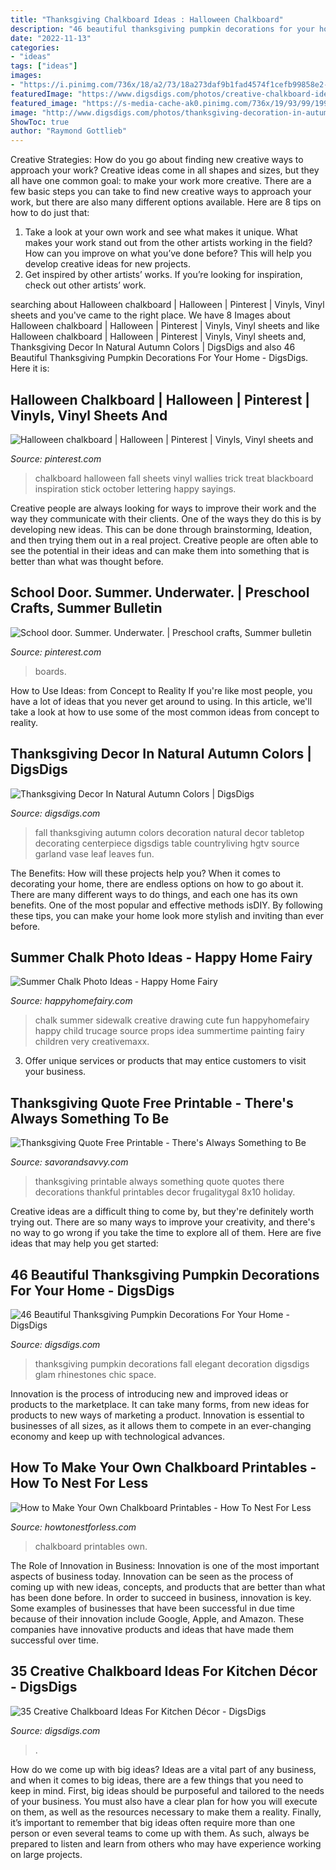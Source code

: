 ```yaml
---
title: "Thanksgiving Chalkboard Ideas : Halloween Chalkboard"
description: "46 beautiful thanksgiving pumpkin decorations for your home"
date: "2022-11-13"
categories:
- "ideas"
tags: ["ideas"]
images:
- "https://i.pinimg.com/736x/18/a2/73/18a273daf9b1fad4574f1cefb99858e2--underwater-schools.jpg"
featuredImage: "https://www.digsdigs.com/photos/creative-chalkboard-ideas-for-kitchen-decor-3-554x830.jpg"
featured_image: "https://s-media-cache-ak0.pinimg.com/736x/19/93/99/1993999cf033467fd01e507c8987fd89.jpg"
image: "http://www.digsdigs.com/photos/thanksgiving-decoration-in-autumn-colors-21.jpg"
ShowToc: true
author: "Raymond Gottlieb"
---
```



Creative Strategies: How do you go about finding new creative ways to approach your work?
Creative ideas come in all shapes and sizes, but they all have one common goal: to make your work more creative. There are a few basic steps you can take to find new creative ways to approach your work, but there are also many different options available. Here are 8 tips on how to do just that: 
1. Take a look at your own work and see what makes it unique. What makes your work stand out from the other artists working in the field? How can you improve on what you’ve done before? This will help you develop creative ideas for new projects. 
2. Get inspired by other artists’ works. If you’re looking for inspiration, check out other artists’ work.

	

		
searching about Halloween chalkboard | Halloween | Pinterest | Vinyls, Vinyl sheets and you've came to the right place. We have 8 Images about Halloween chalkboard | Halloween | Pinterest | Vinyls, Vinyl sheets and like Halloween chalkboard | Halloween | Pinterest | Vinyls, Vinyl sheets and, Thanksgiving Decor In Natural Autumn Colors | DigsDigs and also 46 Beautiful Thanksgiving Pumpkin Decorations For Your Home - DigsDigs. Here it is:
		
    
## Halloween Chalkboard | Halloween | Pinterest | Vinyls, Vinyl Sheets And

<img loading=lazy src="https://s-media-cache-ak0.pinimg.com/736x/19/93/99/1993999cf033467fd01e507c8987fd89.jpg" onerror="this.onerror=null;this.src='https://tse4.mm.bing.net/th?id=OIP.khiN_FCF55v5yr3LNa2S3gHaJu&amp;pid=15.1';" alt="Halloween chalkboard | Halloween | Pinterest | Vinyls, Vinyl sheets and">

_Source: pinterest.com_

>chalkboard halloween fall sheets vinyl wallies trick treat blackboard inspiration stick october lettering happy sayings. 

	

Creative people are always looking for ways to improve their work and the way they communicate with their clients. One of the ways they do this is by developing new ideas. This can be done through brainstorming, Ideation, and then trying them out in a real project. Creative people are often able to see the potential in their ideas and can make them into something that is better than what was thought before.

    
## School Door. Summer. Underwater. | Preschool Crafts, Summer Bulletin

<img loading=lazy src="https://i.pinimg.com/736x/18/a2/73/18a273daf9b1fad4574f1cefb99858e2--underwater-schools.jpg" onerror="this.onerror=null;this.src='https://tse4.mm.bing.net/th?id=OIP.HqIrykHaKO9jz3-sKNXykQHaNJ&amp;pid=15.1';" alt="School door. Summer. Underwater. | Preschool crafts, Summer bulletin">

_Source: pinterest.com_

>boards. 

	

How to Use Ideas: from Concept to Reality
If you're like most people, you have a lot of ideas that you never get around to using. In this article, we'll take a look at how to use some of the most common ideas from concept to reality.

    
## Thanksgiving Decor In Natural Autumn Colors | DigsDigs

<img loading=lazy src="http://www.digsdigs.com/photos/thanksgiving-decoration-in-autumn-colors-21.jpg" onerror="this.onerror=null;this.src='https://tse1.mm.bing.net/th?id=OIP.yuD7NZesSeB2sW41W-JjWQHaHa&amp;pid=15.1';" alt="Thanksgiving Decor In Natural Autumn Colors | DigsDigs">

_Source: digsdigs.com_

>fall thanksgiving autumn colors decoration natural decor tabletop decorating centerpiece digsdigs table countryliving hgtv source garland vase leaf leaves fun. 

	

The Benefits: How will these projects help you?
When it comes to decorating your home, there are endless options on how to go about it. There are many different ways to do things, and each one has its own benefits. One of the most popular and effective methods isDIY. By following these tips, you can make your home look more stylish and inviting than ever before.

    
## Summer Chalk Photo Ideas - Happy Home Fairy

<img loading=lazy src="http://happyhomefairy.com/wp-content/uploads/2013/08/summer-chalk1.jpg" onerror="this.onerror=null;this.src='https://tse3.mm.bing.net/th?id=OIP.0VeD0zehHYRlVBvZMhcR0AHaFF&amp;pid=15.1';" alt="Summer Chalk Photo Ideas - Happy Home Fairy">

_Source: happyhomefairy.com_

>chalk summer sidewalk creative drawing cute fun happyhomefairy happy child trucage source props idea summertime painting fairy children very creativemaxx. 

	

3. Offer unique services or products that may entice customers to visit your business.

    
## Thanksgiving Quote Free Printable - There&#039;s Always Something To Be

<img loading=lazy src="https://savorandsavvy.com/wp-content/uploads/2016/10/free-thanksgiving-printable-art-print.jpg" onerror="this.onerror=null;this.src='https://tse2.mm.bing.net/th?id=OIP.IYUDSN_LKrBQeBPa2gAJ2AHaTW&amp;pid=15.1';" alt="Thanksgiving Quote Free Printable - There&#039;s Always Something to Be">

_Source: savorandsavvy.com_

>thanksgiving printable always something quote quotes there decorations thankful printables decor frugalitygal 8x10 holiday. 

	

Creative ideas are a difficult thing to come by, but they're definitely worth trying out. There are so many ways to improve your creativity, and there's no way to go wrong if you take the time to explore all of them. Here are five ideas that may help you get started: 

    
## 46 Beautiful Thanksgiving Pumpkin Decorations For Your Home - DigsDigs

<img loading=lazy src="https://www.digsdigs.com/photos/beautiful-thanksgiving-pumpkin-decorations-for-your-home-21-554x831.jpg" onerror="this.onerror=null;this.src='https://tse2.mm.bing.net/th?id=OIP.SQSdTwjckoaRHbtxLu0-SgHaLH&amp;pid=15.1';" alt="46 Beautiful Thanksgiving Pumpkin Decorations For Your Home - DigsDigs">

_Source: digsdigs.com_

>thanksgiving pumpkin decorations fall elegant decoration digsdigs glam rhinestones chic space. 

	

Innovation is the process of introducing new and improved ideas or products to the marketplace. It can take many forms, from new ideas for products to new ways of marketing a product. Innovation is essential to businesses of all sizes, as it allows them to compete in an ever-changing economy and keep up with technological advances.

    
## How To Make Your Own Chalkboard Printables - How To Nest For Less

<img loading=lazy src="https://howtonestforless.com/wp-content/uploads/2013/01/how-to-make-chalkboard-printables.jpg" onerror="this.onerror=null;this.src='https://tse4.mm.bing.net/th?id=OIP.8x49AKlIs_MXCxk5iq2BmgHaJQ&amp;pid=15.1';" alt="How to Make Your Own Chalkboard Printables - How To Nest For Less">

_Source: howtonestforless.com_

>chalkboard printables own. 

	

The Role of Innovation in Business:
Innovation is one of the most important aspects of business today. Innovation can be seen as the process of coming up with new ideas, concepts, and products that are better than what has been done before. In order to succeed in business, innovation is key. Some examples of businesses that have been successful in due time because of their innovation include Google, Apple, and Amazon. These companies have innovative products and ideas that have made them successful over time.

    
## 35 Creative Chalkboard Ideas For Kitchen Décor - DigsDigs

<img loading=lazy src="https://www.digsdigs.com/photos/creative-chalkboard-ideas-for-kitchen-decor-3-554x830.jpg" onerror="this.onerror=null;this.src='https://tse2.mm.bing.net/th?id=OIP.e0iiNWct7EA7DLwQ7HH0RAHaLG&amp;pid=15.1';" alt="35 Creative Chalkboard Ideas For Kitchen Décor - DigsDigs">

_Source: digsdigs.com_

>. 

	

How do we come up with big ideas?
Ideas are a vital part of any business, and when it comes to big ideas, there are a few things that you need to keep in mind. First, big ideas should be purposeful and tailored to the needs of your business. You must also have a clear plan for how you will execute on them, as well as the resources necessary to make them a reality. Finally, it’s important to remember that big ideas often require more than one person or even several teams to come up with them. As such, always be prepared to listen and learn from others who may have experience working on large projects.


